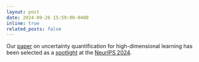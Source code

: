 ```yaml
---
layout: post
date: 2024-09-26 15:59:00-0400
inline: true
related_posts: false
---
```


Our [paper](https://arxiv.org/abs/2407.13666) on uncertainty quantification for high-dimensional learning  has been selected as a <u>spotlight</u> at the [NeurIPS 2024](https://neurips.cc/Conferences/2024).

 

